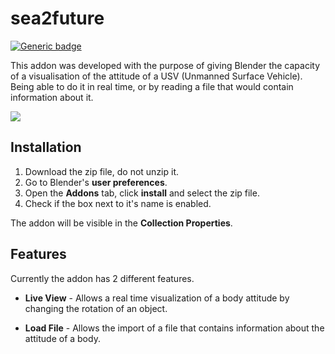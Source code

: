 # sea2future

[![Generic badge](https://img.shields.io/badge/version-0.2.2-green.svg)](https://shields.io/)

This addon was developed with the purpose of giving Blender the capacity of a visualisation of the attitude of a USV (Unmanned Surface Vehicle). Being able to do it in real time, or by reading a file that would contain information about it.

![](./doc/example.gif)

## Installation

1. Download the zip file, do not unzip it.
2. Go to Blender's <b>user preferences</b>.
3. Open the <b>Addons</b> tab, click <b>install</b> and select the zip file.
4. Check if the box next to it's name is enabled.

The addon will be visible in the <b>Collection Properties</b>.

## Features

Currently the addon has 2 different features.

- <b>Live View</b> - Allows a real time visualization of a body attitude by changing the rotation of an object.

- <b>Load File</b> - Allows the import of a file that contains information about the attitude of a body.
